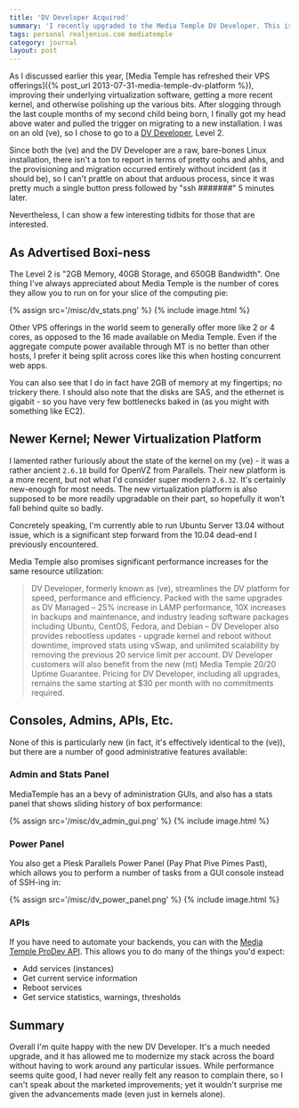 ```yaml
---
title: 'DV Developer Acquired'
summary: 'I recently upgraded to the Media Temple DV Developer. This is a quick summary of my experiences.'
tags: personal realjenius.com mediatemple
category: journal
layout: post
---
```


As I discussed earlier this year, [Media Temple has refreshed their VPS offerings]({% post_url 2013-07-31-media-temple-dv-platform %}), improving their underlying virtualization software, getting a more recent kernel, and otherwise polishing up the various bits. After slogging through the last couple months of my second child being born, I finally got my head above water and pulled the trigger on migrating to a new installation. I was on an old (ve), so I chose to go to a [DV Developer](http://mediatemple.net/webhosting/vps/developer/), Level 2.

Since both the (ve) and the DV Developer are a raw, bare-bones Linux installation, there isn't a ton to report in terms of pretty oohs and ahhs, and the provisioning and migration occurred entirely without incident (as it should be), so I can't prattle on about that arduous process, since it was pretty much a single button press followed by "ssh #######" 5 minutes later.

Nevertheless, I can show a few interesting tidbits for those that are interested.

## As Advertised Boxi-ness

The Level 2 is "2GB Memory, 40GB Storage, and 650GB Bandwidth". One thing I've always appreciated about Media Temple is the number of cores they allow you to run on for your slice of the computing pie:

{% assign src='/misc/dv_stats.png' %}
{% include image.html %}

Other VPS offerings in the world seem to generally offer more like 2 or 4 cores, as opposed to the 16 made available on Media Temple. Even if the aggregate compute power available through MT is no better than other hosts, I prefer it being split across cores like this when hosting concurrent web apps.

You can also see that I do in fact have 2GB of memory at my fingertips; no trickery there. I should also note that the disks are SAS, and the ethernet is gigabit - so you have very few bottlenecks baked in (as you might with something like EC2).

## Newer Kernel; Newer Virtualization Platform

I lamented rather furiously about the state of the kernel on my (ve) - it was a rather ancient `2.6.18` build for OpenVZ from Parallels. Their new platform is a more recent, but not what I'd consider super modern `2.6.32`. It's certainly new-enough for most needs. The new virtualization platform is also supposed to be more readily upgradable on their part, so hopefully it won't fall behind quite so badly.

Concretely speaking, I'm currently able to run Ubuntu Server 13.04 without issue, which is a significant step forward from the 10.04 dead-end I previously encountered.

Media Temple also promises significant performance increases for the same resource utilization:

> DV Developer, formerly known as (ve), streamlines the DV platform for speed, performance and efficiency. Packed with the same upgrades as DV Managed – 25% increase in LAMP performance, 10X increases in backups and maintenance, and industry leading software packages including Ubuntu, CentOS, Fedora, and Debian – DV Developer also provides rebootless updates - upgrade kernel and reboot without downtime, improved stats using vSwap, and unlimited scalability by removing the previous 20 service limit per account. DV Developer customers will also benefit from the new (mt) Media Temple 20/20 Uptime Guarantee. Pricing for DV Developer, including all upgrades, remains the same starting at $30 per month with no commitments required.

## Consoles, Admins, APIs, Etc.

None of this is particularly new (in fact, it's effectively identical to the (ve)), but there are a number of good administrative features available:

### Admin and Stats Panel

MediaTemple has an a bevy of administration GUIs, and also has a stats panel that shows sliding history of box performance:

{% assign src='/misc/dv_admin_gui.png' %}
{% include image.html %}

### Power Panel

You also get a Plesk Parallels Power Panel (Pay Phat Pive Pimes Past), which allows you to perform a number of tasks from a GUI console instead of SSH-ing in:

{% assign src='/misc/dv_power_panel.png' %}
{% include image.html %}

### APIs

If you have need to automate your backends, you can with the [Media Temple ProDev API](http://mediatemple.net/api/). This allows you to do many of the things you'd expect:

* Add services (instances)
* Get current service information
* Reboot services
* Get service statistics, warnings, thresholds

## Summary

Overall I'm quite happy with the new DV Developer. It's a much needed upgrade, and it has allowed me to modernize my stack across the board without having to work around any particular issues. While performance seems quite good, I had never really felt any reason to complain there, so I can't speak about the marketed improvements; yet it wouldn't surprise me given the advancements made (even just in kernels alone).
